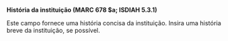 **História da instituição  (MARC 678 $a; ISDIAH 5.3.1)**

Este campo fornece uma história concisa da instituição. Insira uma história breve da instituição, se possível.